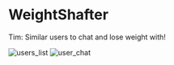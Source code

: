 # WeightShafter

Tim: Similar users to chat and lose weight with!

![users_list](https://i.imgur.com/2uF7Bcw.png) ![user_chat](https://i.imgur.com/3pPajMl.png)